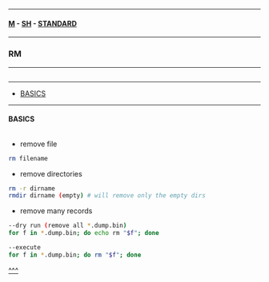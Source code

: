 
---

#### [M](https://github.com/ttltrk/TTT/blob/master/menu.md) - [SH](https://github.com/ttltrk/TTT/blob/master/SH/SH.md) - [STANDARD](https://github.com/ttltrk/TTT/blob/master/SH/STANDARD/STANDARD.md)

---

### RM

---

```

```

---

* [BASICS](#BASICS)

---

#### BASICS

```

```

- remove file

```sh
rm filename
```

- remove directories

```sh
rm -r dirname
rmdir dirname (empty) # will remove only the empty dirs 
```

- remove many records

```sh
--dry run (remove all *.dump.bin)
for f in *.dump.bin; do echo rm "$f"; done

--execute
for f in *.dump.bin; do rm "$f"; done
```

[^^^](#RM)
